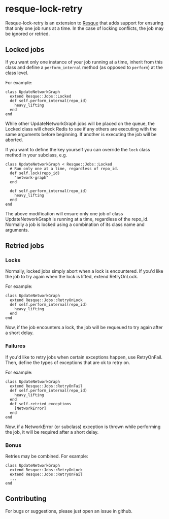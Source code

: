 resque-lock-retry
=================

Resque-lock-retry is an extension to
[Resque](http://github.com/defunkt/resque) that adds support for ensuring that
only one job runs at a time. In the case of locking conflicts, the job may be
ignored or retried.

Locked jobs
------------

If you want only one instance of your job running at a time, inherit from this
class and define a `perform_internal` method (as opposed to `perform`) at
the class level.

For example:

    class UpdateNetworkGraph
      extend Resque::Jobs::Locked
      def self.perform_internal(repo_id)
        heavy_lifting
      end
    end

While other UpdateNetworkGraph jobs will be placed on the queue, the Locked
class will check Redis to see if any others are executing with the same
arguments before beginning. If another is executing the job will be aborted.

If you want to define the key yourself you can override the `lock` class
method in your subclass, e.g.

    class UpdateNetworkGraph < Resque::Jobs::Locked
      # Run only one at a time, regardless of repo_id.
      def self.lock(repo_id)
        "network-graph"
      end

      def self.perform_internal(repo_id)
        heavy_lifting
      end
    end

The above modification will ensure only one job of class UpdateNetworkGraph is
running at a time, regardless of the repo_id. Normally a job is locked using a
combination of its class name and arguments.

Retried jobs
------------

### Locks

Normally, locked jobs simply abort when a lock is encountered. If you'd like
the job to try again when the lock is lifted, extend RetryOnLock.

For example:

    class UpdateNetworkGraph
      extend Resque::Jobs::RetryOnLock
      def self.perform_internal(repo_id)
        heavy_lifting
      end
    end

Now, if the job encounters a lock, the job will be requeued to try again after
a short delay.

### Failures

If you'd like to retry jobs when certain exceptions happen, use RetryOnFail.
Then, define the types of exceptions that are ok to retry on.

For example:

    class UpdateNetworkGraph
      extend Resque::Jobs::RetryOnFail
      def self.perform_internal(repo_id)
        heavy_lifting
      end
      def self.retried_exceptions
        [NetworkError]
      end
    end

Now, if a NetworkError (or subclass) exception is thrown while performing the
job, it will be required after a short delay.

### Bonus

Retries may be combined. For example:

    class UpdateNetworkGraph
      extend Resque::Jobs::RetryOnLock
      extend Resque::Jobs::RetryOnFail
      ...
    end

Contributing
------------

For bugs or suggestions, please just open an issue in github.
